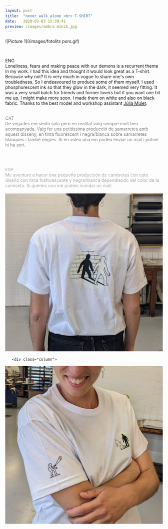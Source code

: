 ```yaml
---
layout: post
title:  "never walk alone <br> T-SHIRT"
date:   2020-02-03 15:39:41
preview: /images/ombra mini5.jpg
---
```



![Picture 1](/images/fotolits pors.gif)
<br><br>

<div class="row">

  <div class="column">

  ENG<br>
  Loneliness, fears and making peace with our demons is a recurrent theme in my work. I had this idea and thought it would look great as a T-shirt. Because why not? It is very much in vogue to share one's own troubledness. So I endeavoured to produce some of them myself. I used phosphorescent ink so that they glow in the dark, it seemed very fitting. It was a very small batch for friends and former lovers but if you want one hit me up, I might make more soon.
  I made them on white and also on black fabric.
  Thanks to the best model and workshop assistant <a href="https://www.instagram.com/juliamulet.art/">Júlia Mulet</a>.
  <br><br>



  <font color="#808080">
  CAT<br>
De vegades em sento sola però en realitat vaig sempre molt ben acompanyada. Vaig fer una petitíssima producció de samarretes amb aquest disseny, en tinta fluorescent i negra/blanca sobre samarretes blanques i també negres. Si en voleu una em podeu enviar un mail i potser hi ha sort.

</font><br><br>



  <font color="#A9A9A9">
  ESP<br>
  Me aventuré a hacer una pequeña producción de camisetas con este diseño con tinta fosforescente y negra/blanca dependiendo del color de la camiseta. Si quereis una me podeis mandar un mail.
 </font><br><br>

  </div>
    </div>


   <div class="row">
<div class="column">

 <img src="/images/pors samarreta1.jpg" alt="drawing">
   </div>


       <div class="column">
 <img src="/images/pors samarreta2.jpg" alt="drawing" >

</div>


</div>
